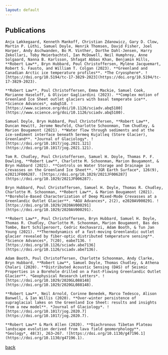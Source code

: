 ```yaml
---
layout: default
---
```


## Publications 

    Anja Løkkegaard, Kenneth Mankoff, Christian Zdanowicz, Gary D. Clow, Martin P. Lüthi, Samuel Doyle, Henrik Thomsen, David Fisher, Joel Harper, Andy Aschwanden, Bo M. Vinther, Dorthe Dahl-Jensen, Harry Zekollari, Toby Meierbachtol, Ian McDowell, Neil Humphrey, Anne Solgaard, Nanna B. Karlsson, Shfaqat Abbas Khan, Benjamin Hills, **Robert Law**, Bryn Hubbard, Poul Christoffersen, Mylène Jacquemart, Robert S. Fausto, and William T. Colgan (2023). **Greenland and Canadian Arctic ice temperature profiles**. *The Cryosphere*. ![https://doi.org/10.5194/tc-17-3829-2023](https://doi.org/10.5194/tc-17-3829-2023).

    **Robert Law**, Poul Christoffersen, Emma Mackie, Samuel Cook, Marianne Haseloff, & Olivier Gagliardini (2023). **Complex motion of Greenland Ice Sheet outlet glaciers with basal temperate ice**. *Science Advances*, eabq518. ![https://www.science.org/doi/10.1126/sciadv.abq5180](https://www.science.org/doi/10.1126/sciadv.abq5180).

    Samuel Doyle, Bryn Hubbard, Poul Christoffersen, **Robert Law**, Duncan Hewitt, Jerome Neufeld, Charlotte Schoonman, Tom Chudley, & Marion Bougamont (2021). **Water flow through sediments and at the ice-sediment interface beneath Sermeq Kujalleq (Store Glacier), Greenland**. *Journal of Glaciology*. ![https://doi.org/10.1017/jog.2021.121](https://doi.org/10.1017/jog.2021.121).

    Tom R. Chudley, Poul Christoffersen, Samuel H. Doyle, Thomas P. F. Dowling, **Robert Law**, Charlotte M. Schoonman, Marion Bougamont, & Bryn Hubbard (2021). **Controls on Water Storage and Drainage in Crevasses on the Greenland Ice Sheet**. *JGR Earth Surface*, 126(9), e2021JF006287. ![https://doi.org/10.1029/2021JF006287](https://doi.org/10.1029/2021JF006287).

    Bryn Hubbard, Poul Christoffersen, Samuel H. Doyle, Thomas R. Chudley, Charlotte M. Schoonman, **Robert Law**, & Marion Bougamont (2021). **Borehole-Based Characterization of Deep Mixed-Mode Crevasses at a Greenlandic Outlet Glacier**. *AGU Advances*, 2(2), e2020AV000291. ![https://doi.org/10.1029/2020AV000291](https://doi.org/10.1029/2020AV000291).

    **Robert Law**, Poul Christoffersen, Bryn Hubbard, Samuel H. Doyle, Thomas R. Chudley, Charlotte M. Schoonman, Marion Bougamont, Bas des Tombe, Bart Schilperoort, Cedric Kechavarzi, Adam Booth, & Tun Jan Young (2021). **Thermodynamics of a fast-moving Greenlandic outlet glacier revealed by fiber-optic distributed temperature sensing**. *Science Advances*, 7(20), eabe7136. ![https://doi.org/10.1126/sciadv.abe7136](https://doi.org/10.1126/sciadv.abe7136).

    Adam Booth, Poul Christoffersen, Charlotte Schoonman, Andy Clarke, Bryn Hubbard, **Robert Law**, Samuel Doyle, Thomas Chudley, & Athena Chalari (2020). **Distributed Acoustic Sensing (DAS) of Seismic Properties in a Borehole drilled on a Fast-Flowing Greenlandic Outlet Glacier**. *Geophysical Research Letters*. ![https://doi.org/10.1029/2020GL088148](https://doi.org/10.1029/2020GL088148).

    **Robert Law**, Neil Arnold, Corinne Benedek, Marco Tedesco, Alison Banwell, & Ian Willis (2020). **Over-winter persistence of supraglacial lakes on the Greenland Ice Sheet: results and insights from a new model**. *Journal of Glaciology*. ![https://doi.org/10.1017/jog.2020.7](https://doi.org/10.1017/jog.2020.7).

    **Robert Law** & Mark Allen (2020). **Diachronous Tibetan Plateau landscape evolution derived from lava field geomorphology**. *Geology*, 48(3), 263–267. ![https://doi.org/10.1130/g47196.1](https://doi.org/10.1130/g47196.1).

[back](./)
